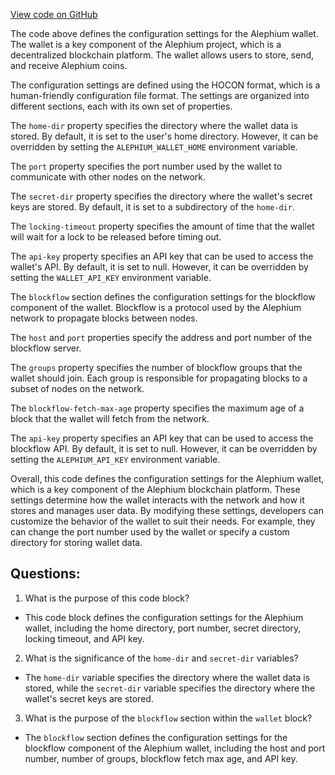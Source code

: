 [View code on GitHub](https://github.com/oxygenium/oxygenium/wallet/src/main/resources/application.conf)

The code above defines the configuration settings for the Alephium wallet. The wallet is a key component of the Alephium project, which is a decentralized blockchain platform. The wallet allows users to store, send, and receive Alephium coins.

The configuration settings are defined using the HOCON format, which is a human-friendly configuration file format. The settings are organized into different sections, each with its own set of properties.

The `home-dir` property specifies the directory where the wallet data is stored. By default, it is set to the user's home directory. However, it can be overridden by setting the `ALEPHIUM_WALLET_HOME` environment variable.

The `port` property specifies the port number used by the wallet to communicate with other nodes on the network.

The `secret-dir` property specifies the directory where the wallet's secret keys are stored. By default, it is set to a subdirectory of the `home-dir`.

The `locking-timeout` property specifies the amount of time that the wallet will wait for a lock to be released before timing out.

The `api-key` property specifies an API key that can be used to access the wallet's API. By default, it is set to null. However, it can be overridden by setting the `WALLET_API_KEY` environment variable.

The `blockflow` section defines the configuration settings for the blockflow component of the wallet. Blockflow is a protocol used by the Alephium network to propagate blocks between nodes.

The `host` and `port` properties specify the address and port number of the blockflow server.

The `groups` property specifies the number of blockflow groups that the wallet should join. Each group is responsible for propagating blocks to a subset of nodes on the network.

The `blockflow-fetch-max-age` property specifies the maximum age of a block that the wallet will fetch from the network.

The `api-key` property specifies an API key that can be used to access the blockflow API. By default, it is set to null. However, it can be overridden by setting the `ALEPHIUM_API_KEY` environment variable.

Overall, this code defines the configuration settings for the Alephium wallet, which is a key component of the Alephium blockchain platform. These settings determine how the wallet interacts with the network and how it stores and manages user data. By modifying these settings, developers can customize the behavior of the wallet to suit their needs. For example, they can change the port number used by the wallet or specify a custom directory for storing wallet data.
## Questions: 
 1. What is the purpose of this code block?
- This code block defines the configuration settings for the Alephium wallet, including the home directory, port number, secret directory, locking timeout, and API key.

2. What is the significance of the `home-dir` and `secret-dir` variables?
- The `home-dir` variable specifies the directory where the wallet data is stored, while the `secret-dir` variable specifies the directory where the wallet's secret keys are stored.

3. What is the purpose of the `blockflow` section within the `wallet` block?
- The `blockflow` section defines the configuration settings for the blockflow component of the Alephium wallet, including the host and port number, number of groups, blockflow fetch max age, and API key.
